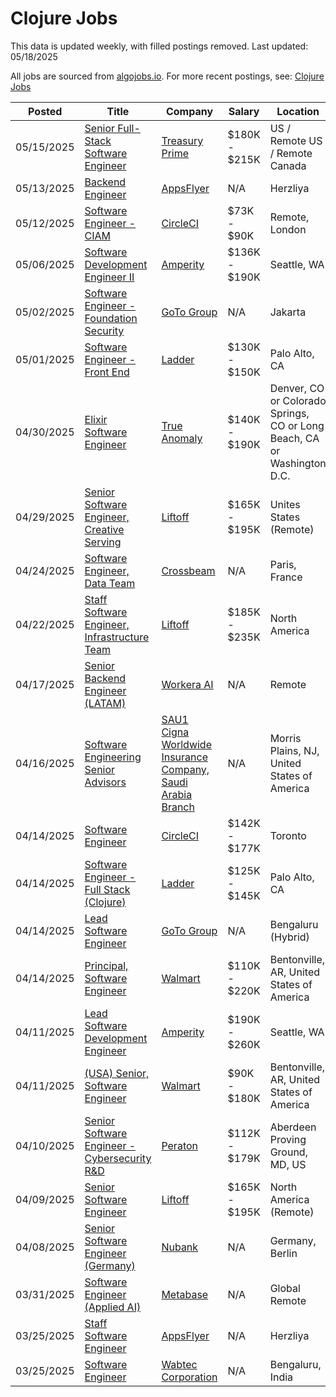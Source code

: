 # Clojure Jobs

This data is updated weekly, with filled postings removed. Last updated: 05/18/2025

All jobs are sourced from [algojobs.io](https://algojobs.io/). For more recent postings, see: [Clojure Jobs](https://algojobs.io/jobs/clojure)

| Posted | Title | Company | Salary | Location |
| --- | --- | --- | --- | --- |
| 05/15/2025 | [Senior Full-Stack Software Engineer](https://algojobs.io/jobs/4096142) | [Treasury Prime](https://algojobs.io/company/treasuryprime/) | $180K - $215K | US / Remote US / Remote Canada |
| 05/13/2025 | [Backend Engineer](https://algojobs.io/jobs/4068015) | [AppsFlyer](https://algojobs.io/company/appsflyer/) | N/A | Herzliya |
| 05/12/2025 | [Software Engineer - CIAM](https://algojobs.io/jobs/4053855) | [CircleCI](https://algojobs.io/company/circleci/) | $73K - $90K | Remote, London |
| 05/06/2025 | [Software Development Engineer II](https://algojobs.io/jobs/3998373) | [Amperity](https://algojobs.io/company/amperity/) | $136K - $190K | Seattle, WA |
| 05/02/2025 | [Software Engineer - Foundation Security](https://algojobs.io/jobs/3977436) | [GoTo Group](https://algojobs.io/company/gotogroup/) | N/A | Jakarta |
| 05/01/2025 | [Software Engineer - Front End](https://algojobs.io/jobs/3957770) | [Ladder](https://algojobs.io/company/ladder33/) | $130K - $150K | Palo Alto, CA |
| 04/30/2025 | [Elixir Software Engineer](https://algojobs.io/jobs/3944990) | [True Anomaly](https://algojobs.io/company/trueanomalyinc/) | $140K - $190K | Denver, CO or Colorado Springs, CO or Long Beach, CA or Washington D.C. |
| 04/29/2025 | [Senior Software Engineer, Creative Serving](https://algojobs.io/jobs/3930687) | [Liftoff](https://algojobs.io/company/liftoff/) | $165K - $195K | Unites States (Remote) |
| 04/24/2025 | [Software Engineer, Data Team](https://algojobs.io/jobs/3891380) | [Crossbeam](https://algojobs.io/company/crossbeam/) | N/A | Paris, France |
| 04/22/2025 | [Staff Software Engineer, Infrastructure Team](https://algojobs.io/jobs/3850025) | [Liftoff](https://algojobs.io/company/liftoff/) | $185K - $235K | North America  |
| 04/17/2025 | [Senior Backend Engineer (LATAM)](https://algojobs.io/jobs/3829404) | [Workera AI](https://algojobs.io/company/workera/) | N/A | Remote |
| 04/16/2025 | [Software Engineering Senior Advisors](https://algojobs.io/jobs/3820025) | [SAU1 Cigna Worldwide Insurance Company, Saudi Arabia Branch](https://algojobs.io/company/cigna/) | N/A | Morris Plains, NJ, United States of America |
| 04/14/2025 | [Software Engineer](https://algojobs.io/jobs/3785702) | [CircleCI](https://algojobs.io/company/circleci/) | $142K - $177K | Toronto |
| 04/14/2025 | [Software Engineer - Full Stack (Clojure)](https://algojobs.io/jobs/3777775) | [Ladder](https://algojobs.io/company/ladder33/) | $125K - $145K | Palo Alto, CA |
| 04/14/2025 | [Lead Software Engineer](https://algojobs.io/jobs/3799215) | [GoTo Group](https://algojobs.io/company/gotogroup/) | N/A | Bengaluru (Hybrid) |
| 04/14/2025 | [Principal, Software Engineer](https://algojobs.io/jobs/3791998) | [Walmart](https://algojobs.io/company/walmart/) | $110K - $220K | Bentonville, AR, United States of America |
| 04/11/2025 | [Lead Software Development Engineer](https://algojobs.io/jobs/3770913) | [Amperity](https://algojobs.io/company/amperity/) | $190K - $260K | Seattle, WA |
| 04/11/2025 | [(USA) Senior, Software Engineer](https://algojobs.io/jobs/3781025) | [Walmart](https://algojobs.io/company/walmart/) | $90K - $180K | Bentonville, AR, United States of America |
| 04/10/2025 | [Senior Software Engineer - Cybersecurity R&D](https://algojobs.io/jobs/3764732) | [Peraton](https://algojobs.io/company/peraton/) | $112K - $179K | Aberdeen Proving Ground, MD, US |
| 04/09/2025 | [Senior Software Engineer](https://algojobs.io/jobs/3717306) | [Liftoff](https://algojobs.io/company/liftoff/) | $165K - $195K | North America (Remote)  |
| 04/08/2025 | [Senior Software Engineer (Germany)](https://algojobs.io/jobs/3716134) | [Nubank](https://algojobs.io/company/nubank/) | N/A | Germany, Berlin |
| 03/31/2025 | [Software Engineer (Applied AI)](https://algojobs.io/jobs/3638602) | [Metabase](https://algojobs.io/company/metabase/) | N/A | Global Remote |
| 03/25/2025 | [Staff Software Engineer](https://algojobs.io/jobs/3583036) | [AppsFlyer](https://algojobs.io/company/appsflyer/) | N/A | Herzliya |
| 03/25/2025 | [Software Engineer](https://algojobs.io/jobs/3570839) | [Wabtec Corporation](https://algojobs.io/company/wabtec/) | N/A | Bengaluru, India |